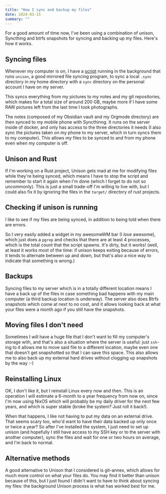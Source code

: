 ```yaml
---
title: "How I sync and backup my files"
date: 2024-03-15
summary: ""
---
```


For a good amount of time now, I've been using a combination of unison, Syncthing and btrfs snapshots for syncing and backing up my files. Here's how it works.

## Syncing files

Whenever my computer is on, I have a [script](https://github.com/tarneaux/nix/blob/main/home-manager/config/unison-sync.sh) running in the background that runs `unison`, a good mirrored file syncing program, to sync a local `.sync` directory in my home directory with a `sync` directory on the personal account I have on my server.

This syncs everything from my pictures to my notes and my git repositories, which makes for a total size of around 200 GB, maybe more if I have some RAW pictures left from the last time I took photographs.

The notes (composed of my Obsidian vault and my Orgmode directory) are then synced to my mobile phone with Syncthinng. It runs on the server inside of docker, and only has access to the three directories it needs (I also sync the pictures taken on my phone to my server, which in turn syncs them to my computer). This allows my files to be synced to and from my phone even when my computer is off.

## Unison and Rust

If I'm working on a Rust project, Unison gets mad at me for modifying files while they're being synced, which means I have to stop the script and remember to start it again when I'm done (which I forget to do not so uncommonly). This is just a small trade-off I'm willing to live with, but I could also fix it by ignoring the files in the `target/` directory of rust projects.

## Checking if unison is running

I like to see if my files are being synced, in addition to being told when there are errors.

So I very easily added a widget in my awesomeWM bar (I _love_ awesome), which just does a `pgrep` and checks that there are at least 4 processes, which is the total count that the script spawns. It's dirty, but it works! (well, at least it works most of the time: if unison keeps exiting because of errors, it tends to alternate between up and down, but that's also a nice way to indicate that something is wrong.)

## Backups

Syncing files to my server which is in a totally different location means I have a back up of the files in case something bad happens with my main computer (a third backup location is underway). The server also does Btrfs snapshots which come at next to no cost, and it allows looking back at what your files were a month ago if you still have the snapshots.

## Moving files I don't need

Sometimes I will have a huge file that I don't want to fill my computer's storage with, and that's also a situation where the server is useful: just `ssh`-ing to it allows me to move said file to a different location, maybe even one that doesn't get snapshotted so that I can save this space. This also allows me to also back up my external hard drives without clogging up snapshots by the way :-)

## Reinstalling Linux

OK, I don't like it, but I reinstall Linux every now and then. This is an operation I will estimate a 6-month to a year frequency from now on, since I'm now using NixOS which will probably be my daily driver for the next few years, and which is super stable (broke the system? Just roll it back!).

When that happens, I like not having to put my data on an external drive. That seems scary too, who'd want to have their data backed up only once or twice a year? So after I've installed the system, I just need to set up unison (and hopefully I still have access to my SSH key or to the server with another computer), sync the files and wait for one or two hours on average, and I'm back to normal.

## Alternative methods

A good alternative to Unison that I considered is git-annex, which allows for much more control on what your files do. You may find it better than unison because of this, but I just found I didn't want to have to think about syncing my files: the background Unison process is what has worked best for me.

